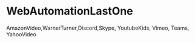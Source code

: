 # WebAutomationLastOne
AmazonVideo,WarnerTurner,Discord,Skype, YoutubeKids, Vimeo, Teams, YahooVideo
